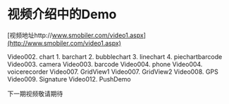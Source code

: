 ﻿# 视频介绍中的Demo
[视频地址http://www.smobiler.com/video1.aspx](http://www.smobiler.com/video1.aspx)

Video002. chart
	1. barchart
	2. bubblechart
	3. linechart
	4. piechartbarcode
Video003. camera
Video003. barcode
Video004. phone
Video004. voicerecorder
Video007. GridView1
Video007. GridView2
Video008. GPS
Video009. Signature
Video012. PushDemo


下一期视频敬请期待